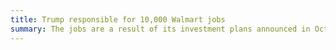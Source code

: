 ```yaml
---
title: Trump responsible for 10,000 Walmart jobs
summary: The jobs are a result of its investment plans announced in October 2016.
---
```

